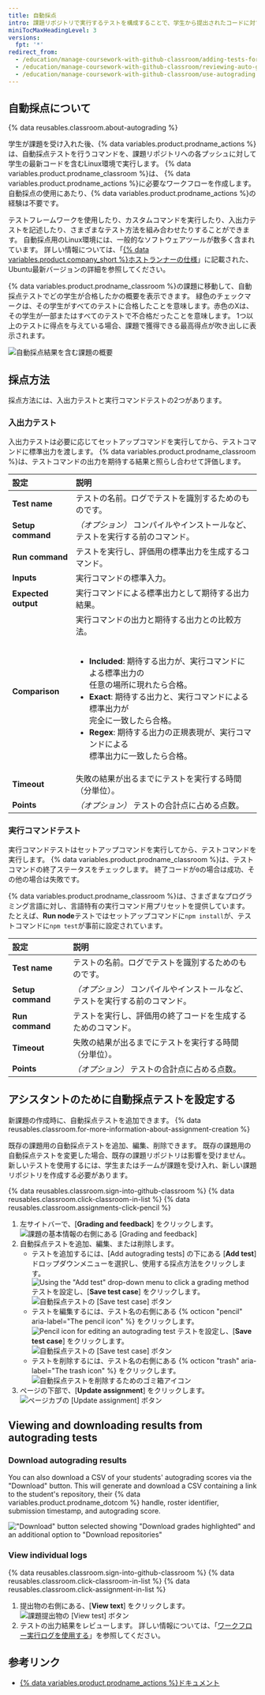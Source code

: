 ```yaml
---
title: 自動採点
intro: 課題リポジトリで実行するテストを構成することで、学生から提出されたコードに対するフィードバックを自動的に提供できます。
miniTocMaxHeadingLevel: 3
versions:
  fpt: '*'
redirect_from:
  - /education/manage-coursework-with-github-classroom/adding-tests-for-auto-grading
  - /education/manage-coursework-with-github-classroom/reviewing-auto-graded-work-teachers
  - /education/manage-coursework-with-github-classroom/use-autograding
---
```


## 自動採点について

{% data reusables.classroom.about-autograding %}

学生が課題を受け入れた後、{% data variables.product.prodname_actions %}は、自動採点テストを行うコマンドを、課題リポジトリへの各プッシュに対して学生の最新コードを含むLinux環境で実行します。 {% data variables.product.prodname_classroom %}は、 {% data variables.product.prodname_actions %}に必要なワークフローを作成します。 自動採点の使用にあたり、{% data variables.product.prodname_actions %}の経験は不要です。

テストフレームワークを使用したり、カスタムコマンドを実行したり、入出力テストを記述したり、さまざまなテスト方法を組み合わせたりすることができます。 自動採点用のLinux環境には、一般的なソフトウェアツールが数多く含まれています。 詳しい情報については、「[{% data variables.product.company_short %}ホストランナーの仕様](/actions/reference/specifications-for-github-hosted-runners#supported-software)」に記載された、Ubuntu最新バージョンの詳細を参照してください。

{% data variables.product.prodname_classroom %}の課題に移動して、自動採点テストでどの学生が合格したかの概要を表示できます。 緑色のチェックマークは、その学生がすべてのテストに合格したことを意味します。赤色のXは、その学生が一部またはすべてのテストで不合格だったことを意味します。 1つ以上のテストに得点を与えている場合、課題で獲得できる最高得点が吹き出しに表示されます。

![自動採点結果を含む課題の概要](/assets/images/help/classroom/autograding-hero.png)

## 採点方法

採点方法には、入出力テストと実行コマンドテストの2つがあります。

### 入出力テスト

入出力テストは必要に応じてセットアップコマンドを実行してから、テストコマンドに標準出力を渡します。 {% data variables.product.prodname_classroom %}は、テストコマンドの出力を期待する結果と照らし合わせて評価します。

| 設定                  | 説明                                                                     |
|:------------------- |:---------------------------------------------------------------------- |
| **Test name**       | テストの名前。ログでテストを識別するためのものです。                                             |
| **Setup command**   | *（オプション）* コンパイルやインストールなど、テストを実行する前のコマンド。                               |
| **Run command**     | テストを実行し、評価用の標準出力を生成するコマンド。                                             |
| **Inputs**          | 実行コマンドの標準入力。                                                           |
| **Expected output** | 実行コマンドによる標準出力として期待する出力結果。                                              |
| **Comparison**      | 実行コマンドの出力と期待する出力との比較方法。<br/><br/><ul><li>**Included**: 期待する出力が、実行コマンドによる標準出力の<br/>任意の場所に現れたら合格。</li><li>**Exact**: 期待する出力と、実行コマンドによる標準出力が<br/>完全に一致したら合格。</li><li>**Regex**: 期待する出力の正規表現が、実行コマンドによる<br/>標準出力に一致したら合格。</li></ul> |
| **Timeout**         | 失敗の結果が出るまでにテストを実行する時間（分単位）。                                            |
| **Points**          | *（オプション）* テストの合計点に占める点数。                                               |

### 実行コマンドテスト

実行コマンドテストはセットアップコマンドを実行してから、テストコマンドを実行します。 {% data variables.product.prodname_classroom %}は、テストコマンドの終了ステータスをチェックします。 終了コードが`0`の場合は成功、その他の場合は失敗です。

{% data variables.product.prodname_classroom %}は、さまざまなプログラミング言語に対し、言語特有の実行コマンド用プリセットを提供しています。 たとえば、**Run node**テストではセットアップコマンドに`npm install`が、テストコマンドに`npm test`が事前に設定されています。

| 設定                | 説明                                       |
|:----------------- |:---------------------------------------- |
| **Test name**     | テストの名前。ログでテストを識別するためのものです。               |
| **Setup command** | *（オプション）* コンパイルやインストールなど、テストを実行する前のコマンド。 |
| **Run command**   | テストを実行し、評価用の終了コードを生成するためのコマンド。           |
| **Timeout**       | 失敗の結果が出るまでにテストを実行する時間（分単位）。              |
| **Points**        | *（オプション）* テストの合計点に占める点数。                 |

## アシスタントのために自動採点テストを設定する

新課題の作成時に、自動採点テストを追加できます。 {% data reusables.classroom.for-more-information-about-assignment-creation %}

既存の課題用の自動採点テストを追加、編集、削除できます。 既存の課題用の自動採点テストを変更した場合、既存の課題リポジトリは影響を受けません。 新しいテストを使用するには、学生またはチームが課題を受け入れ、新しい課題リポジトリを作成する必要があります。

{% data reusables.classroom.sign-into-github-classroom %}
{% data reusables.classroom.click-classroom-in-list %}
{% data reusables.classroom.assignments-click-pencil %}
1. 左サイトバーで、[**Grading and feedback**] をクリックします。 ![課題の基本情報の右側にある [Grading and feedback]](/assets/images/help/classroom/assignments-click-grading-and-feedback.png)
1. 自動採点テストを追加、編集、または削除します。
    - テストを追加するには、[Add autograding tests] の下にある [**Add test**] ドロップダウンメニューを選択し、使用する採点方法をクリックします。 ![Using the "Add test" drop-down menu to click a grading method](/assets/images/help/classroom/autograding-click-grading-method.png) テストを設定し、[**Save test case**] をクリックします。 ![自動採点テストの [Save test case] ボタン](/assets/images/help/classroom/assignments-click-save-test-case-button.png)
    - テストを編集するには、テスト名の右側にある {% octicon "pencil" aria-label="The pencil icon" %} をクリックします。 ![Pencil icon for editing an autograding test](/assets/images/help/classroom/autograding-click-pencil.png) テストを設定し、[**Save test case**] をクリックします。 ![自動採点テストの [Save test case] ボタン](/assets/images/help/classroom/assignments-click-save-test-case-button.png)
    - テストを削除するには、テスト名の右側にある {% octicon "trash" aria-label="The trash icon" %} をクリックします。  ![自動採点テストを削除するためのゴミ箱アイコン](/assets/images/help/classroom/autograding-click-trash.png)
1. ページの下部で、[**Update assignment**] をクリックします。 ![ページカブの [Update assignment] ボタン](/assets/images/help/classroom/assignments-click-update-assignment.png)

## Viewing and downloading results from autograding tests

### Download autograding results

You can also download a CSV of your students' autograding scores via the "Download" button. This will generate and download a CSV containing a link to the student's repository, their {% data variables.product.prodname_dotcom %} handle, roster identifier, submission timestamp, and autograding score.

!["Download" button selected showing "Download grades highlighted" and an additional option to "Download repositories"](/assets/images/help/classroom/download-grades.png)

### View individual logs
{% data reusables.classroom.sign-into-github-classroom %}
{% data reusables.classroom.click-classroom-in-list %}
{% data reusables.classroom.click-assignment-in-list %}
1. 提出物の右側にある、[**View text**] をクリックします。 ![課題提出物の [View test] ボタン](/assets/images/help/classroom/assignments-click-view-test.png)
1. テストの出力結果をレビューします。 詳しい情報については、「[ワークフロー実行ログを使用する](/actions/managing-workflow-runs/using-workflow-run-logs)」を参照してください。

## 参考リンク

- [{% data variables.product.prodname_actions %}ドキュメント](/actions)
